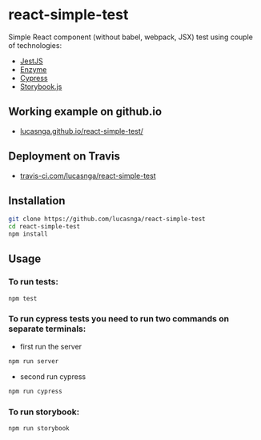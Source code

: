 # react-simple-test
Simple React component (without babel, webpack, JSX) test using couple of technologies:
- [JestJS](https://jestjs.io/)
- [Enzyme](https://airbnb.io/enzyme/)
- [Cypress](https://www.cypress.io/)
- [Storybook.js](https://storybook.js.org/)

## Working example on github.io
- [lucasnga.github.io/react-simple-test/](https://lucasnga.github.io/react-simple-test/)

## Deployment on Travis
- [travis-ci.com/lucasnga/react-simple-test](https://travis-ci.com/lucasnga/react-simple-test)

## Installation
```bash
git clone https://github.com/lucasnga/react-simple-test
cd react-simple-test
npm install
```

## Usage
### To run tests:
```bash
npm test
```

### To run cypress tests you need to run two commands on separate terminals:
- first run the server
```bash
npm run server
```

- second run cypress
```bash
npm run cypress
```

### To run storybook:
```bash
npm run storybook
```
